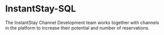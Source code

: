 # InstantStay-SQL

The InstantStay Channel Development team works together with channels in the platform to increase their potential and number of reservations.
